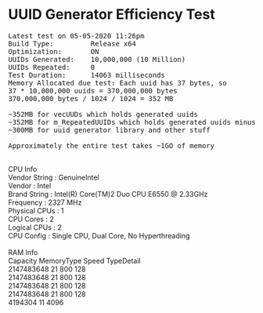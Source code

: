 ﻿# UUID Generator Efficiency Test<br>
 <pre>
Latest test on 05-05-2020 11:26pm
Build Type:			Release x64
Optimization:		ON
UUIDs Generated:	10,000,000 (10 Million)
UUIDs Repeated:		0
Test Duration:		14063 milliseconds
Memory Allocated due test: Each uuid has 37 bytes, so
37 * 10,000,000 uuids = 370,000,000‬ bytes
370,000,000‬ bytes / 1024 / 1024 = 352 MB

~352MB for vecUUDs which holds generated uuids
~352MB for m_RepeatedUUIDs which holds generated uuids minus repeated ones
~300MB for uuid generator library and other stuff

Approximately the entire test takes ~1GO of memory
</pre> 
<br>
CPU Info<br>
Vendor String   :    GenuineIntel<br>
Vendor          :   Intel<br>
Brand String    :   Intel(R) Core(TM)2 Duo CPU     E6550  @ 2.33GHz<br>
Frequency       :   2327 MHz<br>
Physical CPUs   :   1<br>
CPU Cores       :   2<br>
Logical CPUs    :   2<br>
CPU Config      :   Single CPU, Dual Core, No Hyperthreading<br><br>
RAM Info<br>
Capacity    MemoryType  Speed  TypeDetail<br>
2147483648  21          800    128<br>
2147483648  21          800    128<br>
2147483648  21          800    128<br>
2147483648  21          800    128<br>
4194304     11                 4096<br>
